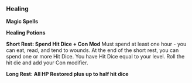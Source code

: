 ### Healing

**Magic Spells**

**Healing Potions**

**Short Rest: Spend Hit Dice + Con Mod** 
Must spend at least one hour - you can eat, read, and tend to wounds. At the end of the short rest, you can spend one or more Hit Dice. You have Hit Dice equal to your level. Roll the hit die and add your Con modifier.

**Long Rest: All HP Restored plus up to half hit dice**